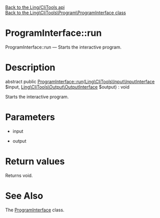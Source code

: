 [Back to the Ling/CliTools api](https://github.com/lingtalfi/CliTools/blob/master/doc/api/Ling/CliTools.md)<br>
[Back to the Ling\CliTools\Program\ProgramInterface class](https://github.com/lingtalfi/CliTools/blob/master/doc/api/Ling/CliTools/Program/ProgramInterface.md)


ProgramInterface::run
================



ProgramInterface::run — Starts the interactive program.




Description
================


abstract public [ProgramInterface::run](https://github.com/lingtalfi/CliTools/blob/master/doc/api/Ling/CliTools/Program/ProgramInterface/run.md)([Ling\CliTools\Input\InputInterface](https://github.com/lingtalfi/CliTools/blob/master/doc/api/Ling/CliTools/Input/InputInterface.md) $input, [Ling\CliTools\Output\OutputInterface](https://github.com/lingtalfi/CliTools/blob/master/doc/api/Ling/CliTools/Output/OutputInterface.md) $output) : void




Starts the interactive program.




Parameters
================


- input

    

- output

    


Return values
================

Returns void.








See Also
================

The [ProgramInterface](https://github.com/lingtalfi/CliTools/blob/master/doc/api/Ling/CliTools/Program/ProgramInterface.md) class.



